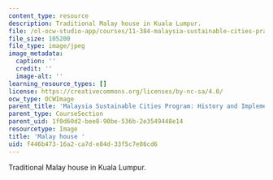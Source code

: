 ```yaml
---
content_type: resource
description: Traditional Malay house in Kuala Lumpur.
file: /ol-ocw-studio-app/courses/11-384-malaysia-sustainable-cities-practicum-spring-2018/f446b47316a2ca7de84d33f5c7e86cd6_11-384-TLP.jpg
file_size: 105200
file_type: image/jpeg
image_metadata:
  caption: ''
  credit: ''
  image-alt: ''
learning_resource_types: []
license: https://creativecommons.org/licenses/by-nc-sa/4.0/
ocw_type: OCWImage
parent_title: 'Malaysia Sustainable Cities Program: History and Implementation'
parent_type: CourseSection
parent_uid: 1f0d60d2-bee8-90be-536b-2e3549448e14
resourcetype: Image
title: 'Malay house '
uid: f446b473-16a2-ca7d-e84d-33f5c7e86cd6
---
```

Traditional Malay house in Kuala Lumpur.